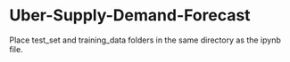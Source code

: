 # Uber-Supply-Demand-Forecast

Place test_set and training_data folders in the same directory as the ipynb file.
